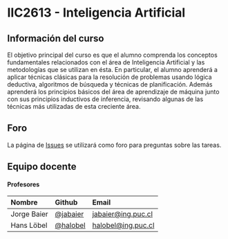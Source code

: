 # IIC2613 - Inteligencia Artificial

## Información del curso

El objetivo principal del curso es que el alumno comprenda los conceptos fundamentales relacionados con el área de Inteligencia Artificial y las metodologías que se utilizan en ésta. En particular, el alumno aprenderá a aplicar técnicas clásicas para la resolución de problemas usando lógica deductiva, algoritmos de búsqueda y técnicas de planificación. Además aprenderá los principios básicos del área de aprendizaje de máquina junto con sus principios inductivos de inferencia, revisando algunas de las técnicas más utilizadas de esta creciente área.

## Foro

La página de [Issues](https://github.com/IIC2613/Syllabus/issues) se utilizará como foro para preguntas sobre las tareas.

## Equipo docente

#### Profesores

| Nombre      | Github                                 | Email                         |
| :---------- | :------------------------------------- | :---------------------------- |
| Jorge Baier | [@jabaier](https://github.com/jabaier) | [jabaier@ing.puc.cl](mailto:) |
| Hans Löbel  | [@halobel](https://github.com/halobel) | [halobel@ing.puc.cl](mailto:) |

<!--- #### Ayudantes

| Nombre             | Github                                                 | Email                       |
| :----------------- | :----------------------------------------------------- | :-------------------------- |
| Sebastián Amenábar | [@sebamenabar](https://github.com/sebamenabar)         | [samenabar@uc.cl](mailto:)  |
| Pilar Jadue        | [@KyuubiNoKitsune](https://github.com/KyuubiNoKitsune) | [pijadue@uc.cl](mailto:)    |
| Geraldine Monsalve | [@gnmonsalve](https://github.com/gnmonsalve)           | [gnmonsalve@uc.cl](mailto:) |
| Antonio Ossa       | [@aaossa](https://github.com/aaossa)                   | [aaossa@uc.cl](mailto:)     |
| Freddie Venegas    | [@fgvenegas](https://github.com/fgvenegas)             | [fgvenegas@uc.cl](mailto:)  |

## Links importantes

* [Creación de repositorio para la Tarea 1: El mundo de las bodegas](https://classroom.github.com/a/TVXrnW0k)

-->